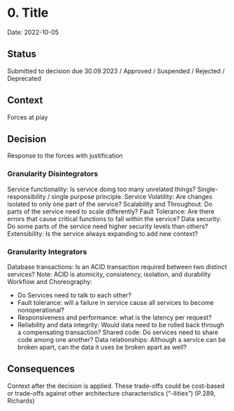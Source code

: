 # 0. Title

Date: 2022-10-05

## Status

Submitted to decision due 30.09.2023 / Approved / Suspended / Rejected / Deprecated 

## Context

Forces at play

## Decision

Response to the forces with justification

### Granularity Disintegrators

Service functionality: Is service doing too many unrelated things? Single-responsibility / single purpose principle.
Service Volatility: Are changes isolated to only one part of the service?
Scalability and Throughout: Do parts of the service need to scale differently?
Fault Tolerance: Are there errors that cause critical functions to fall within the service? 
Data security: Do some parts of the service need higher security levels than others?
Extensibility: Is the service always expanding to add new context?

### Granularity Integrators

Database transactions: 	Is an ACID transaction required between two distinct services? Note: ACID is atomicity, consistency, isolation, and durability
Workflow and Choreography:
-	Do Services need to talk to each other?
-	Fault tolerance: will a failure in service cause all services to become nonoperational?
-	Responsiveness and performance: what is the latency per request?
-	Reliability and data integrity: Would data need to be rolled back through a compensating transaction?
Shared code: Do services need to share code among one another?
Data relationships: Although a service can be broken apart, can the data it uses be broken apart as well?


## Consequences

Context after the decision is applied. These trade-offs could be cost-based or trade-offs against other architecture characteristics (“-ilities”) (P.289, Richards)
